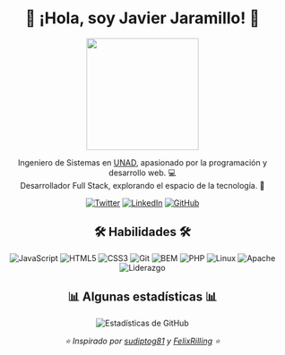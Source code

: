 <!-- Encabezado -->
<h1 align="center">👋 ¡Hola, soy Javier Jaramillo! 🚀</h1>
<p align="center">
  <img src="https://media1.tenor.com/images/ac38aa19b56379ee9831612f41894ad0/tenor.gif?itemid=5124250" width="200">
</p>

<!-- Presentación -->
<p align="center">
  Ingeniero de Sistemas en <a href="https://www.unad.edu.co/">UNAD</a>, apasionado por la programación y desarrollo web. 💻<br>
  Desarrollador Full Stack, explorando el espacio de la tecnología. 🚀
</p>

<!-- Redes Sociales y Contacto -->
<p align="center">
  <a href="https://twitter.com/jaradeveloper"><img src="https://img.shields.io/twitter/follow/jaradeveloper?label=Twitter&style=social" alt="Twitter"></a>
  <a href="https://www.linkedin.com/in/javier-fullstack/"><img src="https://img.shields.io/badge/-LinkedIn-blue?style=flat-square&logo=linkedin" alt="LinkedIn"></a>
  <a href="https://github.com/j4vj4r"><img src="https://img.shields.io/github/followers/j4vj4r?label=Follow&style=social" alt="GitHub"></a>
</p>

<!-- Habilidades -->
<h2 align="center">🛠️ <b>Habilidades</b> 🛠️</h2>
<p align="center">
  <img src="https://img.shields.io/badge/JavaScript-%23323330.svg?style=for-the-badge&logo=javascript&logoColor=%23f7de1e" alt="JavaScript"/>
  <img src="https://img.shields.io/badge/HTML5-%23e34f26.svg?style=for-the-badge&logo=html5&logoColor=white" alt="HTML5"/>
  <img src="https://img.shields.io/badge/CSS3-%233573b5.svg?style=for-the-badge&logo=css3&logoColor=white" alt="CSS3"/>
  <img src="https://img.shields.io/badge/Git-%23fc6d26.svg?style=for-the-badge&logo=git&logoColor=white" alt="Git"/>
  <img src="https://i.postimg.cc/qvVwr03K/bem.jpg" alt="BEM"/>
  <img src="https://img.shields.io/badge/PHP-%23777BB4.svg?style=for-the-badge&logo=php&logoColor=white" alt="PHP"/>
  <img src="https://img.shields.io/badge/Linux-%23FCC624.svg?style=for-the-badge&logo=linux&logoColor=black" alt="Linux"/>
  <img src="https://img.shields.io/badge/Apache-%23D22128.svg?style=for-the-badge&logo=apache&logoColor=white" alt="Apache"/>
  <img src="https://img.shields.io/badge/Liderazgo-%23FFA500.svg?style=for-the-badge&logoColor=white" alt="Liderazgo"/>
  <!-- Agrega más aquí -->
</p>

<!-- Estadísticas -->
<h2 align="center">📊 Algunas estadísticas 📊</h2>
<p align="center">
  <img src="https://github-readme-stats.vercel.app/api?username=J4VJ4R&show_icons=true&title_color=fff&icon_color=79ff97&text_color=9f9f9f&bg_color=151515" alt="Estadísticas de GitHub">
</p>

<!-- Pie de página -->
<p align="center">
  <em>⭐️ Inspirado por <a href="https://github.com/sudiptog81">sudiptog81</a> y <a href="https://github.com/FelixRilling">FelixRilling</a> ⭐️</em>
</p>
